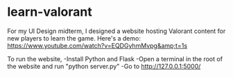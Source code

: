 # learn-valorant
For my UI Design midterm, I designed a website hosting Valorant content for new players to learn the game. Here's a demo: https://www.youtube.com/watch?v=EQDGyhmMvpg&amp;t=1s

To run the website, 
-Install Python and Flask 
-Open a terminal in the root of the website and run "python server.py"
-Go to http://127.0.0.1:5000/
